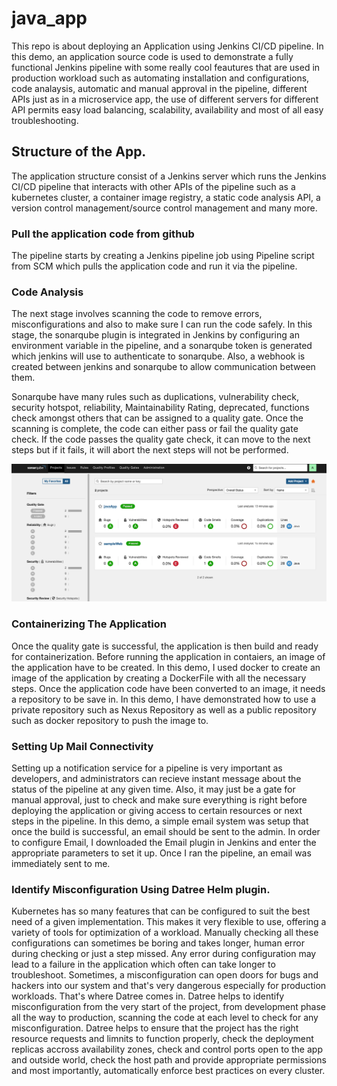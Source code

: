 # java_app
This repo is about deploying an Application using Jenkins CI/CD pipeline.
In this demo, an application source code is used to demonstrate a fully functional Jenkins pipeline with some really cool feautures that are used in production workload such as automating installation and configurations, code analaysis, automatic and manual approval in the pipeline, different APIs just as in a microservice app, the use of different servers for different API permits easy load balancing, scalability, availability and most of all easy troubleshooting.


## Structure of the App.

The application structure consist of a Jenkins server which runs the Jenkins CI/CD pipeline that interacts with other APIs of the pipeline such as a kubernetes cluster, a container image registry, a static code analysis API, a version control management/source control management and many more. 

### Pull the application code from github
The pipeline starts by creating a Jenkins pipeline job using Pipeline script from SCM which pulls the application code and run it via the pipeline.

### Code Analysis
The next stage involves scanning the code to remove errors, misconfigurations and also to make sure I can run the code safely. In this stage, the sonarqube plugin is integrated in Jenkins by configuring an environment variable in the pipeline, and a sonarqube token is generated which jenkins will use to authenticate to sonarqube. Also, a webhook is created between jenkins and sonarqube to allow communication between them.

Sonarqube have many rules such as duplications, vulnerability check, security hotspot, reliability, Maintainability Rating, deprecated, functions check amongst others that can be assigned to a quality gate. Once the scanning is complete, the code can either pass or fail the quality gate check. If the code passes the quality gate check, it can move to the next steps but if it fails, it will abort the next steps will not be performed. 

![Sonar Quality Gate](images/sonarqualitygate.png)


### Containerizing The Application
Once the quality gate is successful, the application is then build and ready for containerization. Before running the application in contaiers, an image of the application have to be created. In this demo, I used docker to create an image of the application by creating a DockerFile with all the necessary steps.
Once the application code have been converted to an image, it needs a repository to be save in. In this demo, I have demonstrated how to use a private repository such as Nexus Repository as well as a public repository such as docker repository to push the image to.



### Setting Up Mail Connectivity
Setting up a notification service for a pipeline is very important as developers, and administrators can recieve instant message about the status of the pipeline at any given time. Also, it may just be a gate for manual approval, just to check and make sure everything is right before deploying the application or giving access to certain resources or next steps in the pipeline. In this demo, a simple email system was setup that once the build is successful, an email should be sent to the admin. In order to configure Email, I downloaded the Email plugin in Jenkins and enter the appropriate parameters to set it up. Once I ran the pipeline, an email was immediately sent to me. 



### Identify Misconfiguration Using Datree Helm plugin.

Kubernetes has so many features that can be configured to suit the best need of a given implementation. This makes it very flexible to use, offering a variety of tools for optimization of a workload. Manually checking all these configurations can sometimes be boring and takes longer, human error during checking or just a step missed. Any error during configuration may lead to a failure in the application which often can take longer to troubleshoot. Sometimes, a misconfiguration can open doors for bugs and hackers into our system and that's very dangerous especially for production workloads. 
That's where Datree comes in. Datree helps to identify misconfiguration from the very start of the project, from development phase all the way to production, scanning the code at each level to check for any misconfiguration. Datree helps to ensure that the project has the right resource requests and limnits to function properly, check the deployment replicas accross availability zones, check and control ports open to the app and outside world, check the host path and provide appropriate permissions and most importantly, automatically enforce best practices on every cluster. 